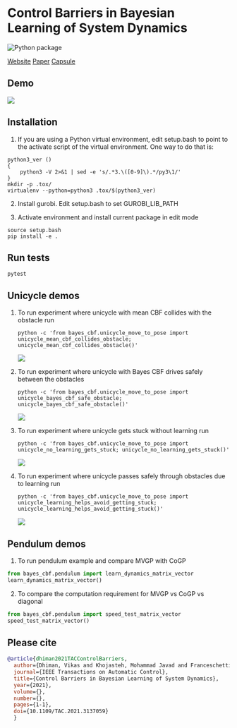 # Control Barriers in Bayesian Learning of System Dynamics
![Python package](https://github.com/wecacuee/Bayesian_CBF/workflows/Python%20package/badge.svg)

[Website](https://vikasdhiman.info/Bayesian_CBF/)
[Paper](./TAC313705.pdf)
[Capsule](https://codeocean.com/capsule/0004536/tree)

## Demo

![](./saved-runs/unicycle_move_to_pose_fixed_mean_cbf_collides_1209-1257/animation.gif)

## Installation

1. If you are using a Python virtual environment, edit setup.bash to point to the
  activate script of the virtual environment. One way to do that is:

  ``` shellsession
  python3_ver () 
  { 
      python3 -V 2>&1 | sed -e 's/.*3.\([0-9]\).*/py3\1/'
  }
  mkdir -p .tox/
  virtualenv --python=python3 .tox/$(python3_ver)
  ```


2. Install gurobi. Edit setup.bash to set GUROBI_LIB_PATH

3. Activate environment and install current package in edit mode

  ``` shellsession
  source setup.bash
  pip install -e .
  ```

## Run tests

``` shellsession
pytest
```

## Unicycle demos

1. To run experiment where unicycle with mean CBF collides with the obstacle run

   ```shellsession
   python -c 'from bayes_cbf.unicycle_move_to_pose import unicycle_mean_cbf_collides_obstacle; unicycle_mean_cbf_collides_obstacle()'
   ```

   ![](./saved-runs/unicycle_move_to_pose_fixed_mean_cbf_collides_v1.2.3/animation.gif)
   
2. To run experiment where unicycle with Bayes CBF drives safely between the obstacles

   ```shellsession
   python -c 'from bayes_cbf.unicycle_move_to_pose import unicycle_bayes_cbf_safe_obstacle; unicycle_bayes_cbf_safe_obstacle()'
   ```

   ![](./saved-runs/unicycle_move_to_pose_fixed_mean_cbf_collides_1209-1257/animation.gif)
   
3. To run experiment where unicycle gets stuck without learning run

   ```shellsession
   python -c 'from bayes_cbf.unicycle_move_to_pose import unicycle_no_learning_gets_stuck; unicycle_no_learning_gets_stuck()'
   ```

   ![](./saved-runs/unicycle_move_to_pose_fixed_no_learning_gets_stuck_v1.2.3/animation.gif)
   
4. To run experiment where unicycle passes safely through obstacles due to learning run

   ```shellsession
   python -c 'from bayes_cbf.unicycle_move_to_pose import unicycle_learning_helps_avoid_getting_stuck; unicycle_learning_helps_avoid_getting_stuck()'
   ```

   ![](./saved-runs/unicycle_move_to_pose_fixed_learning_helps_avoid_getting_stuck_v1.2.3/animation.gif)

## Pendulum demos

1. To run pendulum example and compare MVGP with CoGP

``` python
from bayes_cbf.pendulum import learn_dynamics_matrix_vector
learn_dynamics_matrix_vector()

```

2. To compare the computation requirement for MVGP vs CoGP vs diagonal

```python
from bayes_cbf.pendulum import speed_test_matrix_vector
speed_test_matrix_vector()
```


## Please cite

``` bibtex
@article{dhiman2021TACControlBarriers,
  author={Dhiman, Vikas and Khojasteh, Mohammad Javad and Franceschetti, Massimo and Atanasov, Nikolay},
  journal={IEEE Transactions on Automatic Control},
  title={Control Barriers in Bayesian Learning of System Dynamics},
  year={2021},
  volume={},
  number={},
  pages={1-1},
  doi={10.1109/TAC.2021.3137059}
  }
```
